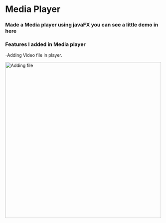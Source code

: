 # Media Player

### Made a Media player using javaFX you can see a little demo in here

### Features I added in Media player

-Adding Video file in player.

<img src="media/AddingFile.gif" alt="Adding file" width="500" height="500">